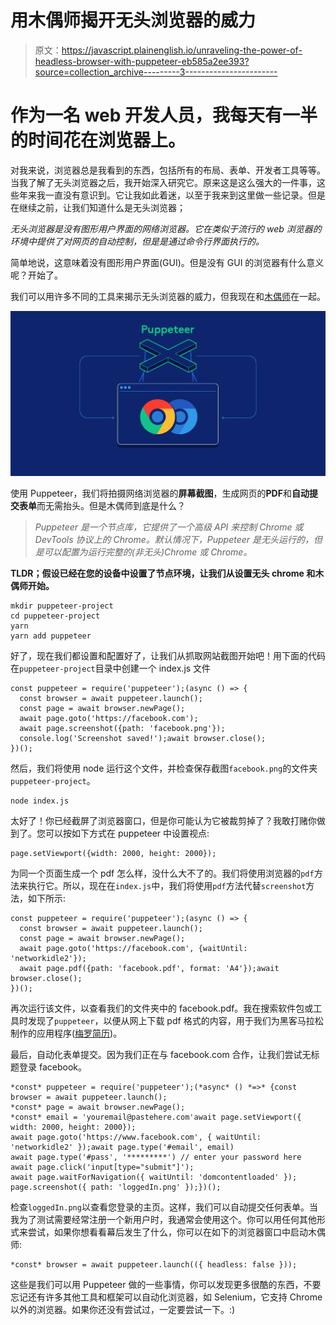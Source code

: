 # 用木偶师揭开无头浏览器的威力

> 原文：<https://javascript.plainenglish.io/unraveling-the-power-of-headless-browser-with-puppeteer-eb585a2ee393?source=collection_archive---------3----------------------->

# 作为一名 web 开发人员，我每天有一半的时间花在浏览器上。

对我来说，浏览器总是我看到的东西，包括所有的布局、表单、开发者工具等等。当我了解了无头浏览器之后，我开始深入研究它。原来这是这么强大的一件事，这些年来我一直没有意识到。它让我如此着迷，以至于我来到这里做一些记录。但是在继续之前，让我们知道什么是无头浏览器；

*无头浏览器是没有图形用户界面的网络浏览器。它在类似于流行的 web 浏览器的环境中提供了对网页的自动控制，但是是通过命令行界面执行的。*

简单地说，这意味着没有图形用户界面(GUI)。但是没有 GUI 的浏览器有什么意义呢？开始了。

我们可以用许多不同的工具来揭示无头浏览器的威力，但我现在和[木偶师](https://developers.google.com/web/tools/puppeteer/)在一起。

![](img/c97b8eb16f93c4d2eac6026a0b56d2e6.png)

使用 Puppeteer，我们将拍摄网络浏览器的**屏幕截图**，生成网页的**PDF**和**自动提交表单**而无需抬头。但是木偶师到底是什么？

> *Puppeteer 是一个节点库，它提供了一个高级 API 来控制 Chrome 或 DevTools 协议上的 Chrome。默认情况下，Puppeteer 是无头运行的，但是可以配置为运行完整的(非无头)Chrome 或 Chrome。*

**TLDR；假设已经在您的设备中设置了节点环境，让我们从设置无头 chrome 和木偶师开始。**

```
mkdir puppeteer-project
cd puppeteer-project
yarn
yarn add puppeteer
```

好了，现在我们都设置和配置好了，让我们从抓取网站截图开始吧！用下面的代码在`puppeteer-project`目录中创建一个 index.js 文件

```
const puppeteer = require('puppeteer');(async () => {
  const browser = await puppeteer.launch();
  const page = await browser.newPage();
  await page.goto('https://facebook.com');
  await page.screenshot({path: 'facebook.png'});
  console.log('Screenshot saved!');await browser.close();
})();
```

然后，我们将使用 node 运行这个文件，并检查保存截图`facebook.png`的文件夹`puppeteer-project`。

```
node index.js
```

太好了！你已经截屏了浏览器窗口，但是你可能认为它被裁剪掉了？我敢打赌你做到了。您可以按如下方式在 puppeteer 中设置视点:

```
page.setViewport({width: 2000, height: 2000});
```

为同一个页面生成一个 pdf 怎么样，没什么大不了的。我们将使用浏览器的`pdf`方法来执行它。所以，现在在`index.js`中，我们将使用`pdf`方法代替`screenshot`方法，如下所示:

```
const puppeteer = require('puppeteer');(async () => {
  const browser = await puppeteer.launch();
  const page = await browser.newPage();
  await page.goto('https://facebook.com', {waitUntil: 'networkidle2'});
  await page.pdf({path: 'facebook.pdf', format: 'A4'});await browser.close();
})();
```

再次运行该文件，以查看我们的文件夹中的 facebook.pdf。我在搜索软件包或工具时发现了`puppeteer`，以便从网上下载 pdf 格式的内容，用于我们为黑客马拉松制作的应用程序([梅罗简历](https://meroresume.herokuapp.com/))。

最后，自动化表单提交。因为我们正在与 facebook.com 合作，让我们尝试无标题登录 facebook。

```
*const* puppeteer = require('puppeteer');(*async* () *=>* {const browser = await puppeteer.launch();
*const* page = await browser.newPage();
*const* email = 'youremail@pastehere.com'await page.setViewport({ width: 2000, height: 2000});
await page.goto('https://www.facebook.com', { waitUntil: 'networkidle2' });await page.type('#email', email)
await page.type('#pass', '*********') // enter your password here
await page.click('input[type="submit"]');
await page.waitForNavigation({ waitUntil: 'domcontentloaded' });
page.screenshot({ path: 'loggedIn.png' });})();
```

检查`loggedIn.png`以查看您登录的主页。这样，我们可以自动提交任何表单。当我为了测试需要经常注册一个新用户时，我通常会使用这个。你可以用任何其他形式来尝试，如果你想看看幕后发生了什么，你可以在如下的浏览器窗口中启动木偶师:

```
*const* browser = await puppeteer.launch(({ headless: false }));
```

这些是我们可以用 Puppeteer 做的一些事情，你可以发现更多很酷的东西，不要忘记还有许多其他工具和框架可以自动化浏览器，如 Selenium，它支持 Chrome 以外的浏览器。如果你还没有尝试过，一定要尝试一下。:)